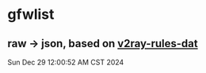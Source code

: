 # gfwlist
## raw -> json, based on [v2ray-rules-dat](https://github.com/Loyalsoldier/v2ray-rules-dat)
Sun Dec 29 12:00:52 AM CST 2024

